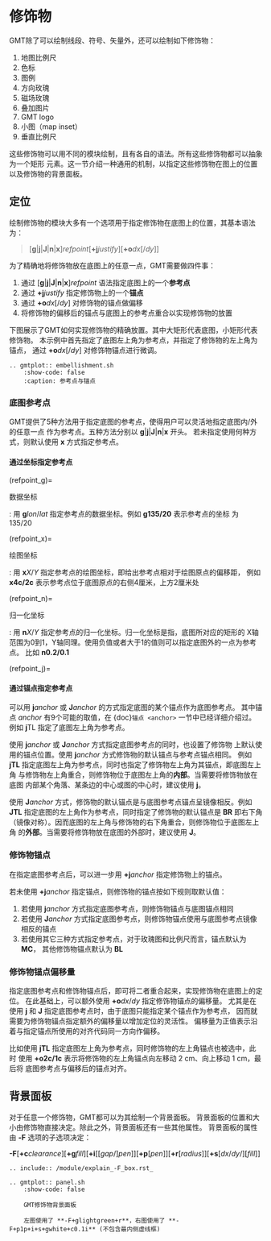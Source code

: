 # 修饰物

GMT除了可以绘制线段、符号、矢量外，还可以绘制如下修饰物：

1. 地图比例尺
2. 色标
3. 图例
4. 方向玫瑰
5. 磁场玫瑰
6. 叠加图片
7. GMT logo
8. 小图（map inset）
9. 垂直比例尺

这些修饰物可以用不同的模块绘制，且有各自的语法。所有这些修饰物都可以抽象为一个矩形
元素。这一节介绍一种通用的机制，以指定这些修饰物在图上的位置以及修饰物的背景面板。

## 定位

绘制修饰物的模块大多有一个选项用于指定修饰物在底图上的位置，其基本语法为：

> \[**g**|**j**|**J**|**n**|**x**\]*refpoint*\[**+j***justify*\]\[**+o***dx*\[/*dy*\]\]

为了精确地将修饰物放在底图上的任意一点，GMT需要做四件事：

1. 通过 \[**g**|**j**|**J**|**n**|**x**\]*refpoint* 语法指定底图上的一个**参考点**
2. 通过 **+j***justify* 指定修饰物上的一个**锚点**
3. 通过 **+o***dx*\[/*dy*\] 对修饰物的锚点做偏移
4. 将修饰物的偏移后的锚点与底图上的参考点重合以实现修饰物的放置

下图展示了GMT如何实现修饰物的精确放置。其中大矩形代表底图，小矩形代表修饰物。
本示例中首先指定了底图左上角为参考点，并指定了修饰物的左上角为锚点，
通过 **+o***dx*\[/*dy*\] 对修饰物锚点进行微调。

```{eval-rst}
.. gmtplot:: embellishment.sh
    :show-code: false
    :caption: 参考点与锚点
```

### 底图参考点

GMT提供了5种方法用于指定底图的参考点，使得用户可以灵活地指定底图内/外的任意一点
作为参考点。五种方法分别以 **g**|**j**|**J**|**n**|**x** 开头。
若未指定使用何种方式，则默认使用 **x** 方式指定参考点。

#### 通过坐标指定参考点

(refpoint_g)=

数据坐标

: 用 **g***lon*/*lat* 指定参考点的数据坐标。例如 **g135/20** 表示参考点的坐标
  为 135/20

(refpoint_x)=

绘图坐标

: 用 **x***X*/*Y* 指定参考点的绘图坐标，即给出参考点相对于绘图原点的偏移距，
  例如 **x4c/2c** 表示参考点位于底图原点的右侧4厘米，上方2厘米处

(refpoint_n)=

归一化坐标

: 用 **n***X*/*Y* 指定参考点的归一化坐标。归一化坐标是指，底图所对应的矩形的
  X轴范围为0到1，Y轴同理。使用负值或者大于1的值则可以指定底图外的一点为参考点。
  比如 **n0.2/0.1**

(refpoint_j)=

#### 通过锚点指定参考点

可以用 **j***anchor* 或 **J***anchor* 的方式指定底图的某个锚点作为底图参考点。
其中锚点 *anchor* 有9个可能的取值，在 {doc}`锚点 <anchor>` 一节中已经详细介绍过。
例如 **j**TL 指定了底图左上角为参考点。

使用 **j***anchor* 或 **J***anchor* 方式指定底图参考点的同时，也设置了修饰物
上默认使用的锚点位置。使用 **j***anchor* 方式修饰物的默认锚点与参考点锚点相同。
例如 **jTL** 指定底图左上角为参考点，同时也指定了修饰物左上角为其锚点，即底图左上角
与修饰物左上角重合，则修饰物位于底图左上角的**内部**。当需要将修饰物放在底图
内部某个角落、某条边的中心或图的中心时，建议使用 **j**。

使用 **J***anchor* 方式，修饰物的默认锚点是与底图参考点锚点呈镜像相反。例如
**JTL** 指定底图的左上角作为参考点，同时指定了修饰物的默认锚点是 **BR**
即右下角（镜像对称）。因而底图的左上角与修饰物的右下角重合，则修饰物位于底图左上角
的**外部**。当需要将修饰物放在底图的外部时，建议使用 **J**。

### 修饰物锚点

在指定底图参考点后，可以进一步用 **+j***anchor* 指定修饰物上的锚点。

若未使用 **+j***anchor* 指定锚点，则修饰物的锚点按如下规则取默认值：

1. 若使用 **j***anchor* 方式指定底图参考点，则修饰物锚点与底图锚点相同
2. 若使用 **J***anchor* 方式指定底图参考点，则修饰物锚点使用与底图参考点镜像相反的锚点
3. 若使用其它三种方式指定参考点，对于玫瑰图和比例尺而言，锚点默认为 **MC**，
   其他修饰物锚点默认为 **BL**

### 修饰物锚点偏移量

指定底图参考点和修饰物锚点后，即可将二者重合起来，实现修饰物在底图上的定位。
在此基础上，可以额外使用 **+o***dx*/*dy* 指定修饰物锚点的偏移量。
尤其是在使用 **j** 和 **J** 指定底图参考点时，由于底图只能指定某个锚点作为参考点，
因而就需要为修饰物锚点指定额外的偏移量以增加定位的灵活性。
偏移量为正值表示沿着与指定锚点所使用的对齐代码同一方向作偏移。

比如使用 **jTL** 指定底图左上角为参考点，同时修饰物的左上角锚点也被选中，此时
使用 **+o2c/1c** 表示将修饰物的左上角锚点向左移动 2 cm、向上移动 1 cm，最后将
底图参考点与偏移后的锚点对齐。

## 背景面板

对于任意一个修饰物，GMT都可以为其绘制一个背景面板。
背景面板的位置和大小由修饰物直接决定。除此之外，背景面板还有一些其他属性。
背景面板的属性由 **-F** 选项的子选项决定：

**-F**\[**+c***clearance*\]\[**+g***fill*\]\[**+i**\[\[*gap*/\]*pen*\]\]\[**+p**\[*pen*\]\]\[**+r**\[*radius*\]\]\[**+s**\[*dx*/*dy*/\]\[*fill*\]\]

```{eval-rst}
.. include:: /module/explain_-F_box.rst_
```

```{eval-rst}
.. gmtplot:: panel.sh
    :show-code: false

    GMT修饰物背景面板

    左图使用了 **-F+glightgreen+r**，右图使用了 **-F+p1p+i+s+gwhite+c0.1i** (不包含最内侧虚线框)
```
